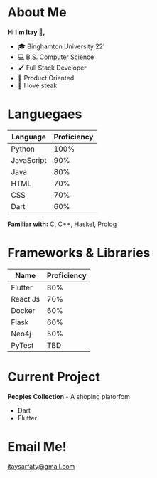 # About Me
**Hi I’m Itay 👋,**

- 🎓 Binghamton University 22’ 
- 💻 B.S. Computer Science 
- 🖌 Full Stack Developer
- 🤝 Product Oriented
- 🥩 I love steak 

# Languegaes
| Language | Proficiency |
| --- | ----------- |
| Python | 100% |
| JavaScript | 90% |
| Java | 80% |
| HTML | 70% |
| CSS | 70% |
| Dart | 60% |

**Familiar with:** C, C++, Haskel, Prolog

# Frameworks & Libraries
| Name | Proficiency |
| --- | ----------- |
| Flutter | 80% |
| React Js | 70% |
| Docker | 60% |
| Flask | 60% |
| Neo4j | 50% |
| PyTest | TBD |

# Current Project
**Peoples Collection** - A shoping platorfom
 - Dart
 - Flutter

# Email Me!
itaysarfaty@gmail.com 

<!--
**ItaySarfaty/ItaySarfaty** is a ✨ _special_ ✨ repository because its `README.md` (this file) appears on your GitHub profile.

Here are some ideas to get you started:

- 🔭 I’m currently working on ...
- 🌱 I’m currently learning ...
- 👯 I’m looking to collaborate on ...
- 🤔 I’m looking for help with ...
- 💬 Ask me about ...
- 📫 How to reach me: ...
- 😄 Pronouns: ...
- ⚡ Fun fact: ...
-->
